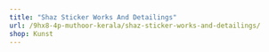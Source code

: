 ```yaml
---
title: "Shaz Sticker Works And Detailings"
url: /9hx8-4p-muthoor-kerala/shaz-sticker-works-and-detailings/
shop: Kunst
---
```

